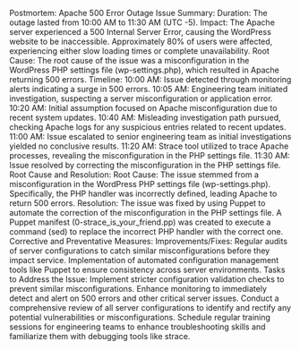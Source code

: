 Postmortem: Apache 500 Error Outage
Issue Summary:
Duration: The outage lasted from 10:00 AM to 11:30 AM (UTC -5).
Impact: The Apache server experienced a 500 Internal Server Error, causing the WordPress website to be inaccessible. Approximately 80% of users were affected, experiencing either slow loading times or complete unavailability.
Root Cause: The root cause of the issue was a misconfiguration in the WordPress PHP settings file (wp-settings.php), which resulted in Apache returning 500 errors.
Timeline:
10:00 AM: Issue detected through monitoring alerts indicating a surge in 500 errors.
10:05 AM: Engineering team initiated investigation, suspecting a server misconfiguration or application error.
10:20 AM: Initial assumption focused on Apache misconfiguration due to recent system updates.
10:40 AM: Misleading investigation path pursued, checking Apache logs for any suspicious entries related to recent updates.
11:00 AM: Issue escalated to senior engineering team as initial investigations yielded no conclusive results.
11:20 AM: Strace tool utilized to trace Apache processes, revealing the misconfiguration in the PHP settings file.
11:30 AM: Issue resolved by correcting the misconfiguration in the PHP settings file.
Root Cause and Resolution:
Root Cause: The issue stemmed from a misconfiguration in the WordPress PHP settings file (wp-settings.php). Specifically, the PHP handler was incorrectly defined, leading Apache to return 500 errors.
Resolution: The issue was fixed by using Puppet to automate the correction of the misconfiguration in the PHP settings file. A Puppet manifest (0-strace_is_your_friend.pp) was created to execute a command (sed) to replace the incorrect PHP handler with the correct one.
Corrective and Preventative Measures:
Improvements/Fixes:
Regular audits of server configurations to catch similar misconfigurations before they impact service.
Implementation of automated configuration management tools like Puppet to ensure consistency across server environments.
Tasks to Address the Issue:
Implement stricter configuration validation checks to prevent similar misconfigurations.
Enhance monitoring to immediately detect and alert on 500 errors and other critical server issues.
Conduct a comprehensive review of all server configurations to identify and rectify any potential vulnerabilities or misconfigurations.
Schedule regular training sessions for engineering teams to enhance troubleshooting skills and familiarize them with debugging tools like strace.
